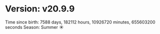 # Version: v20.9.9
Time since birth: 7588 days, 182112 hours, 10926720 minutes, 655603200 seconds
Season: Summer ☀️
